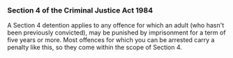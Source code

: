 ###  Section 4 of the Criminal Justice Act 1984

A Section 4 detention applies to any offence for which an adult (who hasn't
been previously convicted), may be punished by imprisonment for a term of five
years or more. Most offences for which you can be arrested carry a penalty
like this, so they come within the scope of Section 4.
